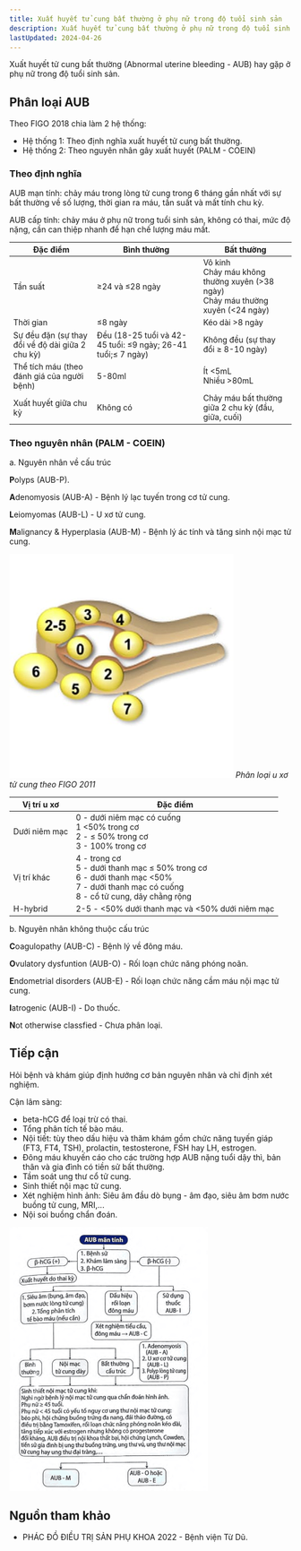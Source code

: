 ```yaml
---
title: Xuất huyết tử cung bất thường ở phụ nữ trong độ tuổi sinh sản
description: Xuất huyết tử cung bất thường ở phụ nữ trong độ tuổi sinh sản.
lastUpdated: 2024-04-26
---
```


Xuất huyết tử cung bất thường (Abnormal uterine bleeding - AUB) hay gặp ở phụ nữ trong độ tuổi sinh sản.

## Phân loại AUB

Theo FIGO 2018 chia làm 2 hệ thống:

- Hệ thống 1: Theo định nghĩa xuất huyết tử cung bất thường.
- Hệ thống 2: Theo nguyên nhân gây xuất huyết (PALM - COEIN)

### Theo định nghĩa

AUB mạn tính: chảy máu trong lòng tử cung trong 6 tháng gần nhất với sự bất thường về số lượng, thời gian ra máu, tần suất và mất tính chu kỳ.

AUB cấp tính: chảy máu ở phụ nữ trong tuổi sinh sản, không có thai, mức độ nặng, cần can thiệp nhanh để hạn chế lượng máu mất.

| Đặc điểm                                         | Bình thường                                                        | Bất thường                                                                            |
| ------------------------------------------------ | ------------------------------------------------------------------ | ------------------------------------------------------------------------------------- |
| Tần suất                                         | &ge;24 và &le;28 ngày                                              | Vô kinh<br>Chảy máu không thường xuyên (>38 ngày)<br>Chảy máu thường xuyên (<24 ngày) |
| Thời gian                                        | &le;8 ngày                                                         | Kéo dài >8 ngày                                                                       |
| Sự đều đặn (sự thay đổi về độ dài giữa 2 chu kỳ) | Đều (18-25 tuổi và 42-45 tuổi: &le;9 ngày; 26-41 tuổi;&le; 7 ngày) | Không đều (sự thay đổi &ge; 8-10 ngày)                                                |
| Thể tích máu (theo đánh giá của người bệnh)      | 5-80ml                                                             | Ít <5mL<br> Nhiều >80mL                                                               |
| Xuất huyết giữa chu kỳ                           | Không có                                                           | Chảy máu bất thường giữa 2 chu kỳ (đầu, giữa, cuối)                                   |

### Theo nguyên nhân (PALM - COEIN)

a. Nguyên nhân về cấu trúc

**P**olyps (AUB-P).

**A**denomyosis (AUB-A) - Bệnh lý lạc tuyến trong cơ tử cung.

**L**eiomyomas (AUB-L) - U xơ tử cung.

**M**alignancy & Hyperplasia (AUB-M) - Bệnh lý ác tính và tăng sinh nội mạc tử cung.

![Phân loại u xơ tử cung theo FIGO 2011](../../../assets/phu-khoa/xuat-huyet-tu-cung-bat-thuong/phan-loai-u-xo-tu-cung-figo-2011.jpg)
_Phân loại u xơ tử cung theo FIGO 2011_

| Vị trí u xơ   | Đặc điểm                                                                                                                                         |
| ------------- | ------------------------------------------------------------------------------------------------------------------------------------------------ |
| Dưới niêm mạc | 0 - dưới niêm mạc có cuống<br>1 <50% trong cơ<br>2 - &le; 50% trong cơ<br>3 - 100% trong cơ                                                      |
| Vị trí khác   | 4 - trong cơ<br>5 - dưới thanh mạc &le; 50% trong cơ<br>6 - dưới thanh mạc <50%<br>7 - dưới thanh mạc có cuống<br>8 - cổ tử cung, dây chằng rộng |
| H-hybrid      | 2-5 - <50% dưới thanh mạc và <50% dưới niêm mạc                                                                                                  |

b. Nguyên nhân không thuộc cấu trúc

**C**oagulopathy (AUB-C) - Bệnh lý về đông máu.

**O**vulatory dysfuntion (AUB-O) - Rối loạn chức năng phóng noãn.

**E**ndometrial disorders (AUB-E) - Rối loạn chức năng cầm máu nội mạc tử cung.

**I**atrogenic (AUB-I) - Do thuốc.

**N**ot otherwise classfied - Chưa phân loại.

## Tiếp cận

Hỏi bệnh và khám giúp định hướng cơ bản nguyên nhân và chỉ định xét nghiệm.

Cận lâm sàng:

- beta-hCG để loại trừ có thai.
- Tổng phân tích tế bào máu.
- Nội tiết: tùy theo dấu hiệu và thăm khám gồm chức năng tuyến giáp (FT3, FT4, TSH), prolactin, testosterone, FSH hay LH, estrogen.
- Đông máu khuyến cáo cho các trường hợp AUB nặng tuổi dậy thì, bản thân và gia đình có tiền sử bất thường.
- Tầm soát ung thư cổ tử cung.
- Sinh thiết nội mạc tử cung.
- Xét nghiệm hình ảnh: Siêu âm đầu dò bụng - âm đạo, siêu âm bơm nước buồng tử cung, MRI,...
- Nội soi buồng chẩn đoán.

![Sơ đồ tiếp cận AUB mạn tính](../../../assets/phu-khoa/xuat-huyet-tu-cung-bat-thuong/so-do-tiep-can-AUB-man-tinh.png)

## Nguồn tham khảo

- PHÁC ĐỒ ĐIỀU TRỊ SẢN PHỤ KHOA 2022 - Bệnh viện Từ Dũ.
